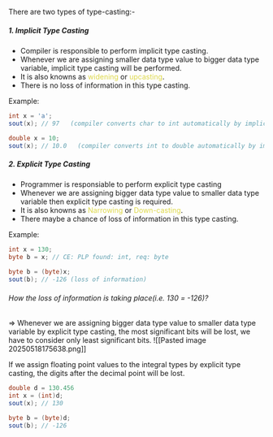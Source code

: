 There are two types of type-casting:-
##### 1. Implicit Type Casting
* Compiler is responsible to perform implicit type casting.
* Whenever we are assigning smaller data type value to bigger data type variable, implicit type casting will be performed.
* It is also knowns as <span style="color:rgb(222, 217, 74)">widening</span> or <span style="color:rgb(222, 217, 74)">upcasting</span>.
* There is no loss of information in this type casting.

Example:
```java
int x = 'a';
sout(x); // 97   (compiler converts char to int automatically by implicit type casting)

double x = 10;
sout(x); // 10.0   (compiler converts int to double automatically by implicit type casting)
```

##### 2. Explicit Type Casting
* Programmer is responsiable to perform explicit type casting
* Whenever we are assigning bigger data type value to smaller data type variable then explicit type casting is required.
* It is also knowns as <span style="color:rgb(222, 217, 74)">Narrowing</span> or <span style="color:rgb(222, 217, 74)">Down-casting</span>.
* There maybe a chance of loss of information in this type casting.

Example:
```java
int x = 130;
byte b = x; // CE: PLP found: int, req: byte

byte b = (byte)x;
sout(b); // -126 (loss of information)
```
###### How the loss of information is taking place(i.e. 130 = -126)?
=> Whenever we are assigning bigger data type value to smaller data type variable by explicit type casting, the most significant bits will be lost, we have to consider only least significant bits.
![[Pasted image 20250518175638.png]]

If we assign floating point values to the integral types by explicit type casting, the digits after the decimal point will be lost.
```java 
double d = 130.456
int x = (int)d;
sout(x); // 130

byte b = (byte)d; 
sout(b); // -126
```
